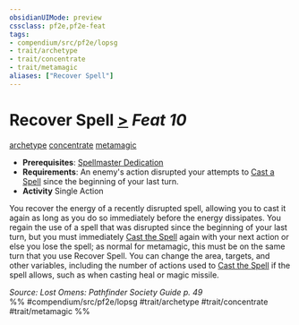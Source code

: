 ```yaml
---
obsidianUIMode: preview
cssclass: pf2e,pf2e-feat
tags:
- compendium/src/pf2e/lopsg
- trait/archetype
- trait/concentrate
- trait/metamagic
aliases: ["Recover Spell"]
---
```

# Recover Spell  [>](/rules/core-rulebook/chapter-9-playing-the-game.md#Actions "Single Action") *Feat 10*  
[archetype](/rules/traits/archetype.md)  [concentrate](/rules/traits/concentrate.md)  [metamagic](/rules/traits/metamagic.md)  

- **Prerequisites**: [Spellmaster Dedication](/compendium/feats/spellmaster-dedication-locg.md)
- **Requirements**: An enemy's action disrupted your attempts to [Cast a Spell](/rules/actions/cast-a-spell.md) since the beginning of your last turn.
- **Activity** Single Action

You recover the energy of a recently disrupted spell, allowing you to cast it again as long as you do so immediately before the energy dissipates. You regain the use of a spell that was disrupted since the beginning of your last turn, but you must immediately [Cast the Spell](/rules/actions/cast-a-spell.md) again with your next action or else you lose the spell; as normal for metamagic, this must be on the same turn that you use Recover Spell. You can change the area, targets, and other variables, including the number of actions used to [Cast the Spell](/rules/actions/cast-a-spell.md) if the spell allows, such as when casting heal or magic missile.

*Source: Lost Omens: Pathfinder Society Guide p. 49*  
%% #compendium/src/pf2e/lopsg #trait/archetype #trait/concentrate #trait/metamagic %%